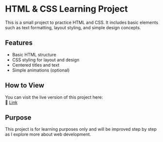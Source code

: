 # HTML & CSS Learning Project  

This is a small project to practice HTML and CSS. It includes basic elements such as text formatting, layout styling, and simple design concepts.  

## Features  
- Basic HTML structure  
- CSS styling for layout and design  
- Centered titles and text  
- Simple animations (optional)  

## How to View  
You can visit the live version of this project here:  
🔗 [Link](https://redseid.github.io/glowing-octo-adventure/)  

## Purpose  
This project is for learning purposes only and will be improved step by step as I explore more about web development.   
